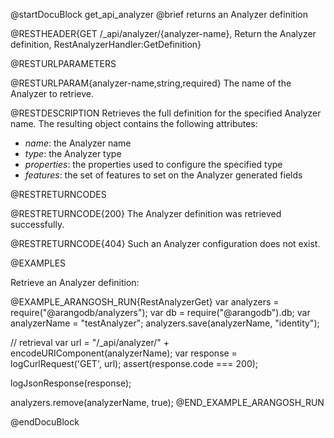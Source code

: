 @startDocuBlock get_api_analyzer
@brief returns an Analyzer definition

@RESTHEADER{GET /_api/analyzer/{analyzer-name}, Return the Analyzer definition, RestAnalyzerHandler:GetDefinition}

@RESTURLPARAMETERS

@RESTURLPARAM{analyzer-name,string,required}
The name of the Analyzer to retrieve.

@RESTDESCRIPTION
Retrieves the full definition for the specified Analyzer name.
The resulting object contains the following attributes:
- *name*: the Analyzer name
- *type*: the Analyzer type
- *properties*: the properties used to configure the specified type
- *features*: the set of features to set on the Analyzer generated fields

@RESTRETURNCODES

@RESTRETURNCODE{200}
The Analyzer definition was retrieved successfully.

@RESTRETURNCODE{404}
Such an Analyzer configuration does not exist.

@EXAMPLES

Retrieve an Analyzer definition:

@EXAMPLE_ARANGOSH_RUN{RestAnalyzerGet}
  var analyzers = require("@arangodb/analyzers");
  var db = require("@arangodb").db;
  var analyzerName = "testAnalyzer";
  analyzers.save(analyzerName, "identity");

  // retrieval
  var url = "/_api/analyzer/" + encodeURIComponent(analyzerName);
  var response = logCurlRequest('GET', url);
  assert(response.code === 200);

  logJsonResponse(response);

  analyzers.remove(analyzerName, true);
@END_EXAMPLE_ARANGOSH_RUN

@endDocuBlock
